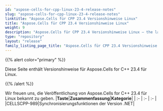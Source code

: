 ```yaml
---
id: "aspose-cells-for-cpp-linux-23-4-release-notes"
slug: "aspose-cells-for-cpp-linux-23-4-release-notes"
linktitle: "Aspose.Cells für CPP 23.4 Versionshinweise Linux"
title: "Aspose.Cells für CPP 23.4 Versionshinweise Linux"
weight: 9
description: "Aspose.Cells für CPP 23.4 Versionshinweise Linux – the latest updates and fixes."
type: "repository"
layout: "release"
family_listing_page_title: "Aspose.Cells für CPP 23.4 Versionshinweise Linux"
---
```

{{% alert color="primary" %}}

Diese Seite enthält Versionshinweise für Aspose.Cells for C++ 23.4 für Linux.

{{% /alert %}}

Wir freuen uns, die Veröffentlichung von Aspose.Cells for C++ 23.4 für Linux bekannt zu geben.
|**Taste**|**Zusammenfassung**|**Kategorie**|
| :- | :- | :- |
|CELLSCPP-989|Synchronisierungsfunktionen der Version .NET|
